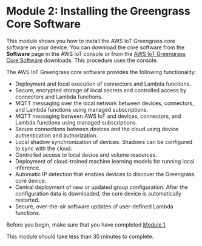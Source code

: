 # Module 2: Installing the Greengrass Core Software<a name="module2"></a>

This module shows you how to install the AWS IoT Greengrass core software on your device\. You can download the core software from the **Software** page in the AWS IoT console or from the [AWS IoT Greengrass Core Software](what-is-gg.md#gg-core-download-tab) downloads\. This procedure uses the console\.

The AWS IoT Greengrass core software provides the following functionality:
+ Deployment and local execution of connectors and Lambda functions\.
+ Secure, encrypted storage of local secrets and controlled access by connectors and Lambda functions\.
+ MQTT messaging over the local network between devices, connectors, and Lambda functions using managed subscriptions\.
+ MQTT messaging between AWS IoT and devices, connectors, and Lambda functions using managed subscriptions\.
+ Secure connections between devices and the cloud using device authentication and authorization\.
+ Local shadow synchronization of devices\. Shadows can be configured to sync with the cloud\.
+ Controlled access to local device and volume resources\.
+ Deployment of cloud\-trained machine learning models for running local inference\.
+ Automatic IP detection that enables devices to discover the Greengrass core device\.
+ Central deployment of new or updated group configuration\. After the configuration data is downloaded, the core device is automatically restarted\.
+ Secure, over\-the\-air software updates of user\-defined Lambda functions\.

Before you begin, make sure that you have completed [Module 1](module1.md)\.

This module should take less than 30 minutes to complete\.